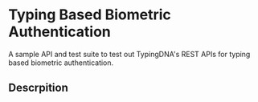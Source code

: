 # Typing Based Biometric Authentication
A sample API and test suite to test out TypingDNA's REST APIs for typing based biometric authentication.

## Descrpition
